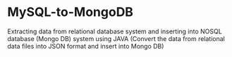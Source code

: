 MySQL-to-MongoDB
================

Extracting data from relational database system and inserting into NOSQL database (Mongo DB) system using JAVA
(Convert the data from relational data files into JSON format and insert into Mongo DB)

